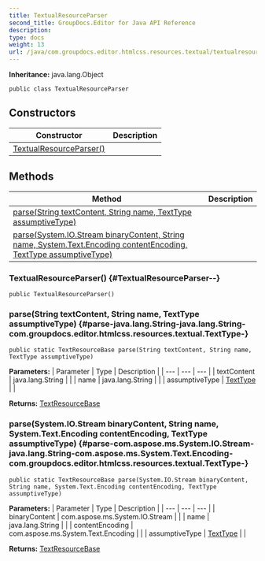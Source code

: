 ```yaml
---
title: TextualResourceParser
second_title: GroupDocs.Editor for Java API Reference
description: 
type: docs
weight: 13
url: /java/com.groupdocs.editor.htmlcss.resources.textual/textualresourceparser/
---
```

**Inheritance:**
java.lang.Object
```
public class TextualResourceParser
```
## Constructors

| Constructor | Description |
| --- | --- |
| [TextualResourceParser()](#TextualResourceParser--) |  |
## Methods

| Method | Description |
| --- | --- |
| [parse(String textContent, String name, TextType assumptiveType)](#parse-java.lang.String-java.lang.String-com.groupdocs.editor.htmlcss.resources.textual.TextType-) |  |
| [parse(System.IO.Stream binaryContent, String name, System.Text.Encoding contentEncoding, TextType assumptiveType)](#parse-com.aspose.ms.System.IO.Stream-java.lang.String-com.aspose.ms.System.Text.Encoding-com.groupdocs.editor.htmlcss.resources.textual.TextType-) |  |
### TextualResourceParser() {#TextualResourceParser--}
```
public TextualResourceParser()
```


### parse(String textContent, String name, TextType assumptiveType) {#parse-java.lang.String-java.lang.String-com.groupdocs.editor.htmlcss.resources.textual.TextType-}
```
public static TextResourceBase parse(String textContent, String name, TextType assumptiveType)
```




**Parameters:**
| Parameter | Type | Description |
| --- | --- | --- |
| textContent | java.lang.String |  |
| name | java.lang.String |  |
| assumptiveType | [TextType](../../com.groupdocs.editor.htmlcss.resources.textual/texttype) |  |

**Returns:**
[TextResourceBase](../../com.groupdocs.editor.htmlcss.resources.textual/textresourcebase)
### parse(System.IO.Stream binaryContent, String name, System.Text.Encoding contentEncoding, TextType assumptiveType) {#parse-com.aspose.ms.System.IO.Stream-java.lang.String-com.aspose.ms.System.Text.Encoding-com.groupdocs.editor.htmlcss.resources.textual.TextType-}
```
public static TextResourceBase parse(System.IO.Stream binaryContent, String name, System.Text.Encoding contentEncoding, TextType assumptiveType)
```




**Parameters:**
| Parameter | Type | Description |
| --- | --- | --- |
| binaryContent | com.aspose.ms.System.IO.Stream |  |
| name | java.lang.String |  |
| contentEncoding | com.aspose.ms.System.Text.Encoding |  |
| assumptiveType | [TextType](../../com.groupdocs.editor.htmlcss.resources.textual/texttype) |  |

**Returns:**
[TextResourceBase](../../com.groupdocs.editor.htmlcss.resources.textual/textresourcebase)
